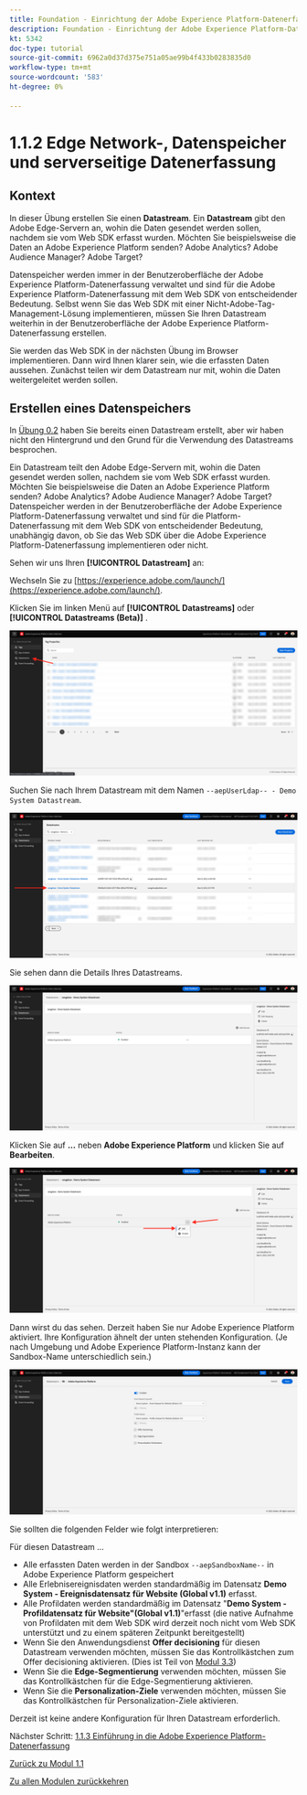 ```yaml
---
title: Foundation - Einrichtung der Adobe Experience Platform-Datenerfassung und der Web SDK-Erweiterung - Edge Network, Datastreams und serverseitige Datenerfassung
description: Foundation - Einrichtung der Adobe Experience Platform-Datenerfassung und der Web SDK-Erweiterung - Edge Network, Datastreams und serverseitige Datenerfassung
kt: 5342
doc-type: tutorial
source-git-commit: 6962a0d37d375e751a05ae99b4f433b0283835d0
workflow-type: tm+mt
source-wordcount: '583'
ht-degree: 0%

---
```


# 1.1.2 Edge Network-, Datenspeicher und serverseitige Datenerfassung

## Kontext

In dieser Übung erstellen Sie einen **Datastream**. Ein **Datastream** gibt den Adobe Edge-Servern an, wohin die Daten gesendet werden sollen, nachdem sie vom Web SDK erfasst wurden. Möchten Sie beispielsweise die Daten an Adobe Experience Platform senden? Adobe Analytics? Adobe Audience Manager? Adobe Target?

Datenspeicher werden immer in der Benutzeroberfläche der Adobe Experience Platform-Datenerfassung verwaltet und sind für die Adobe Experience Platform-Datenerfassung mit dem Web SDK von entscheidender Bedeutung. Selbst wenn Sie das Web SDK mit einer Nicht-Adobe-Tag-Management-Lösung implementieren, müssen Sie Ihren Datastream weiterhin in der Benutzeroberfläche der Adobe Experience Platform-Datenerfassung erstellen.

Sie werden das Web SDK in der nächsten Übung im Browser implementieren. Dann wird Ihnen klarer sein, wie die erfassten Daten aussehen. Zunächst teilen wir dem Datastream nur mit, wohin die Daten weitergeleitet werden sollen.

## Erstellen eines Datenspeichers

In [Übung 0.2](./../../../modules/gettingstarted/gettingstarted/ex2.md) haben Sie bereits einen Datastream erstellt, aber wir haben nicht den Hintergrund und den Grund für die Verwendung des Datastreams besprochen.

Ein Datastream teilt den Adobe Edge-Servern mit, wohin die Daten gesendet werden sollen, nachdem sie vom Web SDK erfasst wurden. Möchten Sie beispielsweise die Daten an Adobe Experience Platform senden? Adobe Analytics? Adobe Audience Manager? Adobe Target? Datenspeicher werden in der Benutzeroberfläche der Adobe Experience Platform-Datenerfassung verwaltet und sind für die Platform-Datenerfassung mit dem Web SDK von entscheidender Bedeutung, unabhängig davon, ob Sie das Web SDK über die Adobe Experience Platform-Datenerfassung implementieren oder nicht.

Sehen wir uns Ihren **[!UICONTROL Datastream]** an:

Wechseln Sie zu [https://experience.adobe.com/launch/](https://experience.adobe.com/launch/).

Klicken Sie im linken Menü auf **[!UICONTROL Datastreams]** oder **[!UICONTROL Datastreams (Beta)]** .

![Klicken Sie auf das Datastraam-Symbol in der linken Navigation](./images/edgeconfig1.png)

Suchen Sie nach Ihrem Datastream mit dem Namen `--aepUserLdap-- - Demo System Datastream`.

![Benennen Sie den Datastream und speichern Sie](./images/edgeconfig2.png)

Sie sehen dann die Details Ihres Datastreams.

![Benennen Sie den Datastream und speichern Sie](./images/edgecfg1.png)

Klicken Sie auf **...** neben **Adobe Experience Platform** und klicken Sie auf **Bearbeiten**.

![Benennen Sie den Datastream und speichern Sie](./images/edgecfg1a.png)

Dann wirst du das sehen. Derzeit haben Sie nur Adobe Experience Platform aktiviert. Ihre Konfiguration ähnelt der unten stehenden Konfiguration. (Je nach Umgebung und Adobe Experience Platform-Instanz kann der Sandbox-Name unterschiedlich sein.)

![Benennen Sie den Datastream und speichern Sie](./images/edgecfg2.png)

Sie sollten die folgenden Felder wie folgt interpretieren:

Für diesen Datastream ...

- Alle erfassten Daten werden in der Sandbox `--aepSandboxName--` in Adobe Experience Platform gespeichert
- Alle Erlebnisereignisdaten werden standardmäßig im Datensatz **Demo System - Ereignisdatensatz für Website (Global v1.1)** erfasst.
- Alle Profildaten werden standardmäßig im Datensatz &quot;**Demo System - Profildatensatz für Website&quot;(Global v1.1)**&quot;erfasst (die native Aufnahme von Profildaten mit dem Web SDK wird derzeit noch nicht vom Web SDK unterstützt und zu einem späteren Zeitpunkt bereitgestellt)
- Wenn Sie den Anwendungsdienst **Offer decisioning** für diesen Datastream verwenden möchten, müssen Sie das Kontrollkästchen zum Offer decisioning aktivieren. (Dies ist Teil von [Modul 3.3](./../../../modules/ajo-b2c/module3.3/offer-decisioning.md))
- Wenn Sie die **Edge-Segmentierung** verwenden möchten, müssen Sie das Kontrollkästchen für die Edge-Segmentierung aktivieren.
- Wenn Sie die **Personalization-Ziele** verwenden möchten, müssen Sie das Kontrollkästchen für Personalization-Ziele aktivieren.

Derzeit ist keine andere Konfiguration für Ihren Datastream erforderlich.

Nächster Schritt: [1.1.3 Einführung in die Adobe Experience Platform-Datenerfassung](./ex3.md)

[Zurück zu Modul 1.1](./data-ingestion-launch-web-sdk.md)

[Zu allen Modulen zurückkehren](./../../../overview.md)
